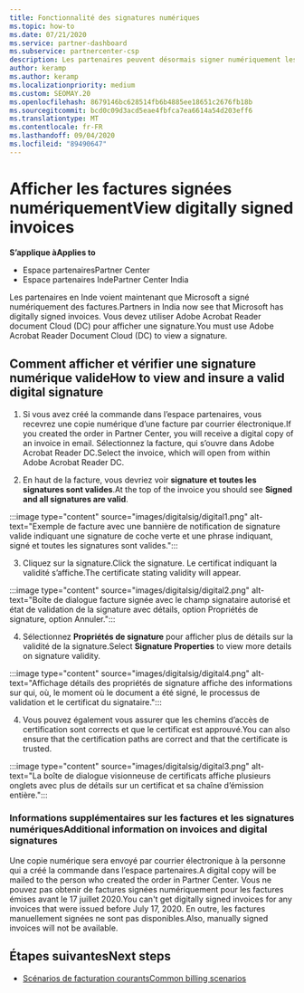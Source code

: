 ```yaml
---
title: Fonctionnalité des signatures numériques
ms.topic: how-to
ms.date: 07/21/2020
ms.service: partner-dashboard
ms.subservice: partnercenter-csp
description: Les partenaires peuvent désormais signer numériquement les factures
author: keramp
ms.author: keramp
ms.localizationpriority: medium
ms.custom: SEOMAY.20
ms.openlocfilehash: 8679146bc628514fb6b4885ee18651c2676fb18b
ms.sourcegitcommit: bcd0c09d3acd5eae4fbfca7ea6614a54d203eff6
ms.translationtype: MT
ms.contentlocale: fr-FR
ms.lasthandoff: 09/04/2020
ms.locfileid: "89490647"
---
```

# <a name="view-digitally-signed-invoices"></a><span data-ttu-id="823c2-103">Afficher les factures signées numériquement</span><span class="sxs-lookup"><span data-stu-id="823c2-103">View digitally signed invoices</span></span>

<span data-ttu-id="823c2-104">**S’applique à**</span><span class="sxs-lookup"><span data-stu-id="823c2-104">**Applies to**</span></span>

- <span data-ttu-id="823c2-105">Espace partenaires</span><span class="sxs-lookup"><span data-stu-id="823c2-105">Partner Center</span></span>
- <span data-ttu-id="823c2-106">Espace partenaires Inde</span><span class="sxs-lookup"><span data-stu-id="823c2-106">Partner Center India</span></span>


<span data-ttu-id="823c2-107">Les partenaires en Inde voient maintenant que Microsoft a signé numériquement des factures.</span><span class="sxs-lookup"><span data-stu-id="823c2-107">Partners in India now see that Microsoft has digitally signed invoices.</span></span> <span data-ttu-id="823c2-108">Vous devez utiliser Adobe Acrobat Reader document Cloud (DC) pour afficher une signature.</span><span class="sxs-lookup"><span data-stu-id="823c2-108">You must use Adobe Acrobat Reader Document Cloud (DC) to view a signature.</span></span>

## <a name="how-to-view-and-insure-a-valid-digital-signature"></a><span data-ttu-id="823c2-109">Comment afficher et vérifier une signature numérique valide</span><span class="sxs-lookup"><span data-stu-id="823c2-109">How to view and insure a valid digital signature</span></span>


1. <span data-ttu-id="823c2-110">Si vous avez créé la commande dans l’espace partenaires, vous recevrez une copie numérique d’une facture par courrier électronique.</span><span class="sxs-lookup"><span data-stu-id="823c2-110">If you created the order in Partner Center, you will receive a digital copy of an invoice in email.</span></span> <span data-ttu-id="823c2-111">Sélectionnez la facture, qui s’ouvre dans Adobe Acrobat Reader DC.</span><span class="sxs-lookup"><span data-stu-id="823c2-111">Select the invoice, which will open from within Adobe Acrobat Reader DC.</span></span>


2. <span data-ttu-id="823c2-112">En haut de la facture, vous devriez voir **signature et toutes les signatures sont valides**.</span><span class="sxs-lookup"><span data-stu-id="823c2-112">At the top of the invoice you should see **Signed and all signatures are valid**.</span></span>
 
 :::image type="content" source="images/digitalsig/digital1.png" alt-text="Exemple de facture avec une bannière de notification de signature valide indiquant une signature de coche verte et une phrase indiquant, signé et toutes les signatures sont valides.":::

3. <span data-ttu-id="823c2-114">Cliquez sur la signature.</span><span class="sxs-lookup"><span data-stu-id="823c2-114">Click the signature.</span></span> <span data-ttu-id="823c2-115">Le certificat indiquant la validité s’affiche.</span><span class="sxs-lookup"><span data-stu-id="823c2-115">The certificate stating validity will appear.</span></span>

:::image type="content" source="images/digitalsig/digital2.png" alt-text="Boîte de dialogue facture signée avec le champ signataire autorisé et état de validation de la signature avec détails, option Propriétés de signature, option Annuler."::: 

4. <span data-ttu-id="823c2-117">Sélectionnez **Propriétés de signature** pour afficher plus de détails sur la validité de la signature.</span><span class="sxs-lookup"><span data-stu-id="823c2-117">Select **Signature Properties** to view more details on signature validity.</span></span>

:::image type="content" source="images/digitalsig/digital4.png" alt-text="Affichage détails des propriétés de signature affiche des informations sur qui, où, le moment où le document a été signé, le processus de validation et le certificat du signataire."::: 

4. <span data-ttu-id="823c2-119">Vous pouvez également vous assurer que les chemins d’accès de certification sont corrects et que le certificat est approuvé.</span><span class="sxs-lookup"><span data-stu-id="823c2-119">You can also ensure that the certification paths are correct and that the certificate is trusted.</span></span>

 :::image type="content" source="images/digitalsig/digital3.png" alt-text="La boîte de dialogue visionneuse de certificats affiche plusieurs onglets avec plus de détails sur un certificat et sa chaîne d’émission entière.":::

### <a name="additional-information-on-invoices-and-digital-signatures"></a><span data-ttu-id="823c2-121">Informations supplémentaires sur les factures et les signatures numériques</span><span class="sxs-lookup"><span data-stu-id="823c2-121">Additional information on invoices and digital signatures</span></span>

<span data-ttu-id="823c2-122">Une copie numérique sera envoyé par courrier électronique à la personne qui a créé la commande dans l’espace partenaires.</span><span class="sxs-lookup"><span data-stu-id="823c2-122">A digital copy will be mailed to the person who created the order in Partner Center.</span></span> <span data-ttu-id="823c2-123">Vous ne pouvez pas obtenir de factures signées numériquement pour les factures émises avant le 17 juillet 2020.</span><span class="sxs-lookup"><span data-stu-id="823c2-123">You can't get digitally signed invoices for any invoices that were issued before July 17, 2020.</span></span> <span data-ttu-id="823c2-124">En outre, les factures manuellement signées ne sont pas disponibles.</span><span class="sxs-lookup"><span data-stu-id="823c2-124">Also, manually signed invoices will not be available.</span></span>

## <a name="next-steps"></a><span data-ttu-id="823c2-125">Étapes suivantes</span><span class="sxs-lookup"><span data-stu-id="823c2-125">Next steps</span></span>

- [<span data-ttu-id="823c2-126">Scénarios de facturation courants</span><span class="sxs-lookup"><span data-stu-id="823c2-126">Common billing scenarios</span></span>](common-billing-scenarios.md)